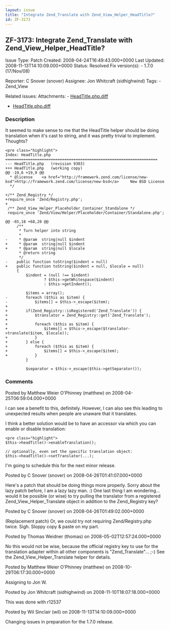 ```yaml
---
layout: issue
title: "Integrate Zend_Translate with Zend_View_Helper_HeadTitle?"
id: ZF-3173
---
```


ZF-3173: Integrate Zend\_Translate with Zend\_View\_Helper\_HeadTitle?
----------------------------------------------------------------------

 Issue Type: Patch Created: 2008-04-24T16:49:43.000+0000 Last Updated: 2008-11-13T14:10:09.000+0000 Status: Resolved Fix version(s): - 1.7.0 (17/Nov/08)
 
 Reporter:  C Snover (snover)  Assignee:  Jon Whitcraft (sidhighwind)  Tags: - Zend\_View
 
 Related issues: 
 Attachments: - [HeadTitle.php.diff](/issues/secure/attachment/11265/HeadTitle.php.diff)
- [HeadTitle.php.diff](/issues/secure/attachment/11264/HeadTitle.php.diff)
 
### Description

It seemed to make sense to me that the HeadTitle helper should be doing translation when it's cast to string, and it was pretty trivial to implement. Thoughts?

 
    <pre class="highlight">
    Index: HeadTitle.php
    ===================================================================
    --- HeadTitle.php   (revision 9303)
    +++ HeadTitle.php   (working copy)
    @@ -19,6 +19,9 @@
      * @license    <a href="http://framework.zend.com/license/new-bsd">http://framework.zend.com/license/new-bsd</a>     New BSD License
      */
     
    +/** Zend_Registry */
    +require_once 'Zend/Registry.php';
    +
     /** Zend_View_Helper_Placeholder_Container_Standalone */
     require_once 'Zend/View/Helper/Placeholder/Container/Standalone.php';
     
    @@ -65,18 +68,28 @@
         /**
          * Turn helper into string
          * 
    -     * @param  string|null $indent 
    +     * @param  string|null $indent
    +     * @param  string|null $locale
          * @return string
          */
    -    public function toString($indent = null)
    +    public function toString($indent = null, $locale = null)
         {
             $indent = (null !== $indent)
                     ? $this->getWhitespace($indent)
                     : $this->getIndent();
     
             $items = array();
    -        foreach ($this as $item) {
    -            $items[] = $this->_escape($item);
    +
    +        if(Zend_Registry::isRegistered('Zend_Translate')) {
    +            $translator = Zend_Registry::get('Zend_Translate');
    +
    +            foreach ($this as $item) {
    +                $items[] = $this->_escape($translator->translate($item, $locale));
    +            }
    +        } else {
    +            foreach ($this as $item) {
    +                $items[] = $this->_escape($item);
    +            }
             }
     
             $separator = $this->_escape($this->getSeparator());


 

 

### Comments

Posted by Matthew Weier O'Phinney (matthew) on 2008-04-25T06:59:04.000+0000

I can see a benefit to this, definitely. However, I can also see this leading to unexpected results when people are unaware that it translates.

I think a better solution would be to have an accessor via which you can enable or disable translation:

 
    <pre class="highlight">
    $this->headTitle()->enableTranslation();
    
    // optionally, even set the specific translation object:
    $this->headTitle()->setTranslator(...);


I'm going to schedule this for the next minor release.

 

 

Posted by C Snover (snover) on 2008-04-26T01:41:07.000+0000

Here's a patch that should be doing things more properly. Sorry about the lazy patch before, I am a lazy lazy man. :) One last thing I am wondering... would it be possible (or wise) to try pulling the translator from a registered Zend\_View\_Helper\_Translate object in addition to the Zend\_Registry key?

 

 

Posted by C Snover (snover) on 2008-04-26T01:49:02.000+0000

(Replacement patch) Or, we could try not requiring Zend/Registry.php twice. Sigh. Sloppy copy & paste on my part.

 

 

Posted by Thomas Weidner (thomas) on 2008-05-02T12:57:24.000+0000

No this would not be wise, because the official registry key to use for the translation adapter within all other components is "Zend\_Translate"... ;-) See the Zend\_View\_Helper\_Translate helper for details.

 

 

Posted by Matthew Weier O'Phinney (matthew) on 2008-10-29T06:17:30.000+0000

Assigning to Jon W.

 

 

Posted by Jon Whitcraft (sidhighwind) on 2008-11-10T18:07:18.000+0000

This was done with r12537

 

 

Posted by Wil Sinclair (wil) on 2008-11-13T14:10:09.000+0000

Changing issues in preparation for the 1.7.0 release.

 

 